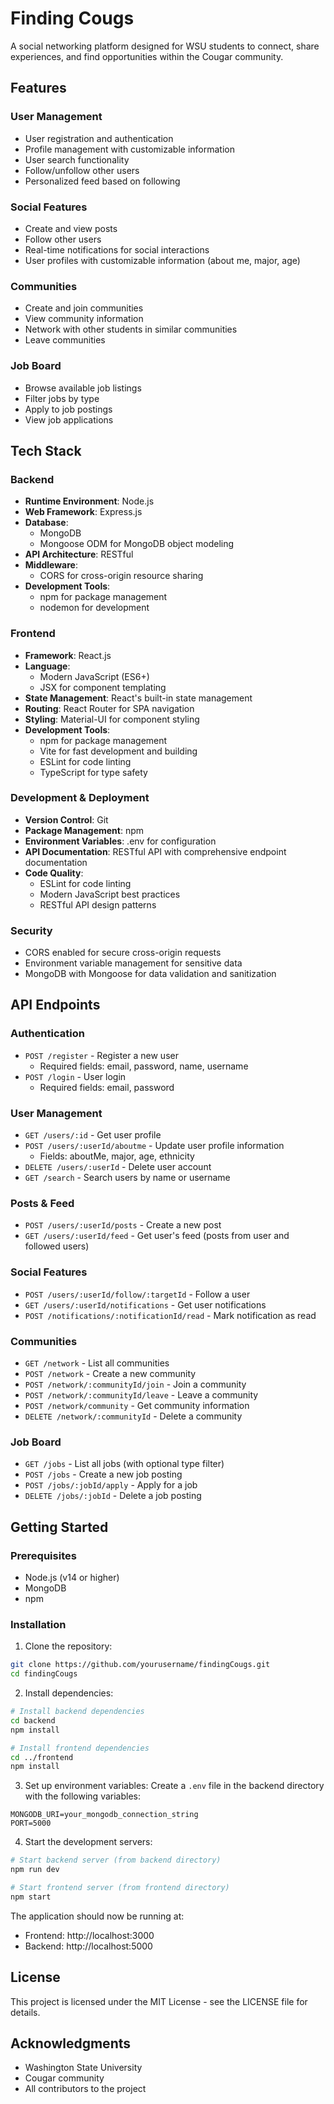 # Finding Cougs

A social networking platform designed for WSU students to connect, share experiences, and find opportunities within the Cougar community.

## Features

### User Management

- User registration and authentication
- Profile management with customizable information
- User search functionality
- Follow/unfollow other users
- Personalized feed based on following

### Social Features

- Create and view posts
- Follow other users
- Real-time notifications for social interactions
- User profiles with customizable information (about me, major, age)

### Communities

- Create and join communities
- View community information
- Network with other students in similar communities
- Leave communities

### Job Board

- Browse available job listings
- Filter jobs by type
- Apply to job postings
- View job applications

## Tech Stack

### Backend

- **Runtime Environment**: Node.js
- **Web Framework**: Express.js
- **Database**:
  - MongoDB
  - Mongoose ODM for MongoDB object modeling
- **API Architecture**: RESTful
- **Middleware**:
  - CORS for cross-origin resource sharing
- **Development Tools**:
  - npm for package management
  - nodemon for development

### Frontend

- **Framework**: React.js
- **Language**:
  - Modern JavaScript (ES6+)
  - JSX for component templating
- **State Management**: React's built-in state management
- **Routing**: React Router for SPA navigation
- **Styling**: Material-UI for component styling
- **Development Tools**:
  - npm for package management
  - Vite for fast development and building
  - ESLint for code linting
  - TypeScript for type safety

### Development & Deployment

- **Version Control**: Git
- **Package Management**: npm
- **Environment Variables**: .env for configuration
- **API Documentation**: RESTful API with comprehensive endpoint documentation
- **Code Quality**:
  - ESLint for code linting
  - Modern JavaScript best practices
  - RESTful API design patterns

### Security

- CORS enabled for secure cross-origin requests
- Environment variable management for sensitive data
- MongoDB with Mongoose for data validation and sanitization

## API Endpoints

### Authentication

- `POST /register` - Register a new user
  - Required fields: email, password, name, username
- `POST /login` - User login
  - Required fields: email, password

### User Management

- `GET /users/:id` - Get user profile
- `POST /users/:userId/aboutme` - Update user profile information
  - Fields: aboutMe, major, age, ethnicity
- `DELETE /users/:userId` - Delete user account
- `GET /search` - Search users by name or username

### Posts & Feed

- `POST /users/:userId/posts` - Create a new post
- `GET /users/:userId/feed` - Get user's feed (posts from user and followed users)

### Social Features

- `POST /users/:userId/follow/:targetId` - Follow a user
- `GET /users/:userId/notifications` - Get user notifications
- `POST /notifications/:notificationId/read` - Mark notification as read

### Communities

- `GET /network` - List all communities
- `POST /network` - Create a new community
- `POST /network/:communityId/join` - Join a community
- `POST /network/:communityId/leave` - Leave a community
- `POST /network/community` - Get community information
- `DELETE /network/:communityId` - Delete a community

### Job Board

- `GET /jobs` - List all jobs (with optional type filter)
- `POST /jobs` - Create a new job posting
- `POST /jobs/:jobId/apply` - Apply for a job
- `DELETE /jobs/:jobId` - Delete a job posting

## Getting Started

### Prerequisites

- Node.js (v14 or higher)
- MongoDB
- npm

### Installation

1. Clone the repository:

```bash
git clone https://github.com/yourusername/findingCougs.git
cd findingCougs
```

2. Install dependencies:

```bash
# Install backend dependencies
cd backend
npm install

# Install frontend dependencies
cd ../frontend
npm install
```

3. Set up environment variables:
   Create a `.env` file in the backend directory with the following variables:

```
MONGODB_URI=your_mongodb_connection_string
PORT=5000
```

4. Start the development servers:

```bash
# Start backend server (from backend directory)
npm run dev

# Start frontend server (from frontend directory)
npm start
```

The application should now be running at:

- Frontend: http://localhost:3000
- Backend: http://localhost:5000

## License

This project is licensed under the MIT License - see the LICENSE file for details.

## Acknowledgments

- Washington State University
- Cougar community
- All contributors to the project
